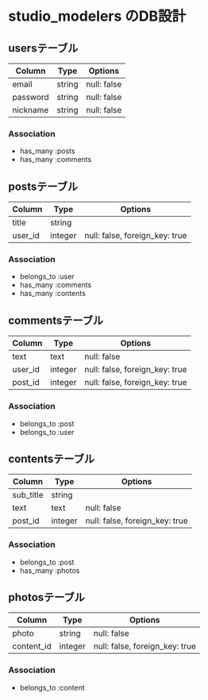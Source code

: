 # studio_modelers のDB設計
## usersテーブル
|Column|Type|Options|
|------|----|-------|
|email|string|null: false|
|password|string|null: false|
|nickname|string|null: false|
### Association
- has_many :posts
- has_many :comments

## postsテーブル
|Column|Type|Options|
|------|----|-------|
|title|string||null: false|
|user_id|integer|null: false, foreign_key: true|
### Association
- belongs_to :user
- has_many :comments
- has_many :contents

## commentsテーブル
|Column|Type|Options|
|------|----|-------|
|text|text|null: false|
|user_id|integer|null: false, foreign_key: true|
|post_id|integer|null: false, foreign_key: true|
### Association
- belongs_to :post
- belongs_to :user

## contentsテーブル
|Column|Type|Options|
|------|----|-------|
|sub_title|string||
|text|text|null: false|
|post_id|integer|null: false, foreign_key: true|
### Association
- belongs_to :post
- has_many :photos

## photosテーブル
|Column|Type|Options|
|------|----|-------|
|photo|string|null: false|
|content_id|integer|null: false, foreign_key: true|
### Association
- belongs_to :content